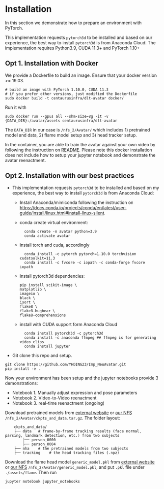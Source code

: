 # Installation

In this section we demonstrate how to prepare an environment with PyTorch.

This implementation requests `pytorch3d` to be installed and based on our experience, the best way to install `pytorch3d` is from Anaconda Cloud. The implementation requires Python3.9, CUDA 11.3+ and PyTorch 1.10+

## Opt 1. Installation with Docker

We provide a Dockerfile to build an image. Ensure that your docker version >= 19.03.

```angular2html
# build an image with PyTorch 1.10.0, CUDA 11.3
# if you prefer other versions, just modified the Dockerfile
sudo docker build -t centaurusinfra/dlt-avatar docker/
```
Run it with
```angular2html
sudo docker run --gpus all --shm-size=8g -it -v {DATA_DIR}:/avatar/assets centaurusinfra/dlt-avatar
```

The `DATA_DIR` in our case is `/nfs_2/Avatar/` which includes 1) pretrained model and data, 2) flame model setup and 3) head tracker setup. 

In the container, you are able to train the avatar against your own video by following the instruction on [README](https://github.com/YHDING23/Imp_NeuAvatar/blob/main/README.md). Please note this docker installation does not include how to setup your jupyter notebook and demonstrate the avatar reenactment.   

## Opt 2. Installation with our best practices

- This implementation requests `pytorch3d` to be installed and based on my experience, the best way to install `pytorch3d` is from Anaconda Cloud:
  - Install Anaconda/mimiconda following the instruction on https://docs.conda.io/projects/conda/en/latest/user-guide/install/linux.html#install-linux-silent.
  - conda create virtual environment: 
    ```angular2html
      conda create -n avatar python=3.9
      conda activate avatar
      ```
  - install torch and cuda, accordingly
    ```angular2html
      conda install -c pytorch pytorch=1.10.0 torchvision cudatoolkit=11.3
      conda install -c fvcore -c iopath -c conda-forge fvcore iopath 
      ```
    
  - install pytorch3d dependencies:
    ```angular2html
    pip install scikit-image \
    matplotlib \
    imageio \
    black \
    isort \
    flake8 \
    flake8-bugbear \
    flake8-comprehensions
    ```
  - install with CUDA support form Anaconda Cloud
    ```angular2html
      conda install pytorch3d -c pytorch3d
      conda install -c anaconda ffmpeg ## ffmpeg is for generating video clips 
      conda install jupyter
      ```
- Git clone this repo and setup. 
```
git clone https://github.com/YHDING23/Imp_NeuAvatar.git 
pip install -e . 
```

Now your environment has been setup and the jupyter notebooks provide 3 demonstrations: 
  - Notebook 1. Manually adjust expression and pose parameters 
  - Notebook 2. Video-to-Video reenactment
  - Notebook 3. real-time reenactment (ongoing)

Download pretrained models from [external website](https://edmond.mpdl.mpg.de/api/access/datafile/182303) or [our NFS]() `/nfs_2/Avatar/ckpts_and_data.tar.gz`. The folder layout:
```angular2html
    ckpts_and_data/
    ├── data   # frame-by-frame tracking results (face normal, parsing, landmark detection, etc.) from two subjects 
        ├── person_0000
        ├── person_0004
    ├── nha    # the pretrained models from two subjects
    ├── tracking    # the head tracking files (.npz)
```

Download the flame head model ```generic_model.pkl``` from [external website](https://flame.is.tue.mpg.de/) or [our NFS]() ```/nfs_2/Avatar/generic_model.pkl```, and put `.pkl` file under `./assets/flame`. Then run 
```
jupyter notebook jupyter_notebooks
```













